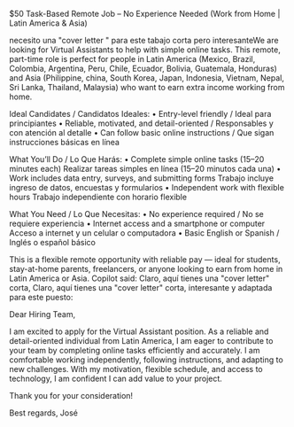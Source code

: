 $50 Task-Based Remote Job – No Experience Needed (Work from Home | Latin America & Asia)


 necesito una "cover letter " para este tabajo corta pero interesanteWe are looking for Virtual Assistants to help with simple online tasks. This remote, part-time role is perfect for people in Latin America (Mexico, Brazil, Colombia, Argentina, Peru, Chile, Ecuador, Bolivia, Guatemala, Honduras) and Asia (Philippine, china, South Korea, Japan, Indonesia, Vietnam, Nepal, Sri Lanka, Thailand, Malaysia) who want to earn extra income working from home.

Ideal Candidates / Candidatos Ideales:
• Entry-level friendly / Ideal para principiantes
• Reliable, motivated, and detail-oriented / Responsables y con atención al detalle
• Can follow basic online instructions / Que sigan instrucciones básicas en línea

What You’ll Do / Lo Que Harás:
• Complete simple online tasks (15–20 minutes each)
Realizar tareas simples en línea (15–20 minutos cada una)
• Work includes data entry, surveys, and submitting forms
Trabajo incluye ingreso de datos, encuestas y formularios
• Independent work with flexible hours
Trabajo independiente con horario flexible

What You Need / Lo Que Necesitas:
• No experience required / No se requiere experiencia
• Internet access and a smartphone or computer
Acceso a internet y un celular o computadora
• Basic English or Spanish / Inglés o español básico

This is a flexible remote opportunity with reliable pay — ideal for students, stay-at-home parents, freelancers, or anyone looking to earn from home in Latin America or Asia.
Copilot said: Claro, aquí tienes una "cover letter" corta,
Claro, aquí tienes una "cover letter" corta, interesante y adaptada para este puesto:

Dear Hiring Team,

I am excited to apply for the Virtual Assistant position. As a reliable and detail-oriented individual from Latin America, I am eager to contribute to your team by completing online tasks efficiently and accurately. I am comfortable working independently, following instructions, and adapting to new challenges. With my motivation, flexible schedule, and access to technology, I am confident I can add value to your project.

Thank you for your consideration!

Best regards,
José
